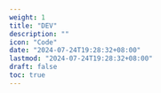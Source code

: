 ```yaml
---
weight: 1
title: "DEV"
description: ""
icon: "Code"
date: "2024-07-24T19:28:32+08:00"
lastmod: "2024-07-24T19:28:32+08:00"
draft: false
toc: true
---
```

